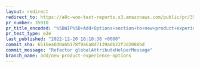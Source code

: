 ```yaml
---
layout: redirect
redirect_to: https://a8c-woo-test-reports.s3.amazonaws.com/public/pr/35910/e2e/index.html
pr_number: 35910
pr_title_encoded: "%5BWIP%5D+Add+Options+section+to+new+product+experience"
pr_test_type: e2e
last_published: "2022-12-20 16:18:38 +0000"
commit_sha: 6516ea0d0a6b178f9a6a8d7139a0b22f3d2088bd
commit_message: "Refactor globalAttributeHelperMessage"
branch_name: add/new-product-experience-options
---
```

